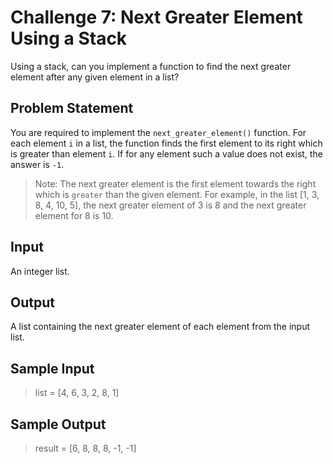 # Challenge 7: Next Greater Element Using a Stack

Using a stack, can you implement a function to find the next greater element after any given element in a list?

## Problem Statement

You are required to implement the `next_greater_element()` function. For each element `i` in a list, the function finds the first element to its right which is greater than element `i`. If for any element such a value does not exist, the answer is `-1`.

> Note: The next greater element is the first element towards the right which is `greater` than the given element. For example, in the list [1, 3, 8, 4, 10, 5], the next greater element of 3 is 8 and the next greater element for 8 is 10.

## Input

An integer list.

## Output

A list containing the next greater element of each element from the input list.

## Sample Input

> list = [4, 6, 3, 2, 8, 1]

## Sample Output

> result = [6, 8, 8, 8, -1, -1]
